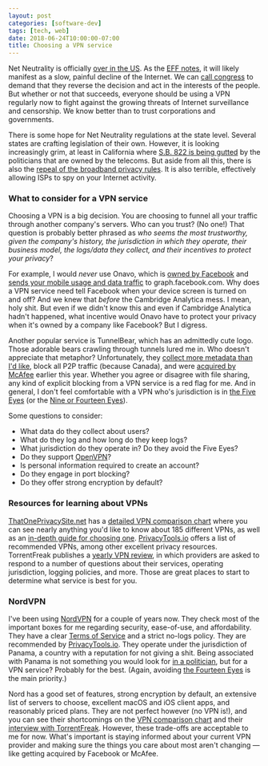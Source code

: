 ```yaml
---
layout: post
categories: [software-dev]
tags: [tech, web]
date: 2018-06-24T10:00:00-07:00
title: Choosing a VPN service
---
```


Net Neutrality is officially [over in the US](https://www.bbc.com/news/technology-44438812). As the [EFF notes](https://www.eff.org/deeplinks/2018/06/bleak-future-internet-without-net-neutrality-and-what-you-can-do-stop-it), it will likely manifest as a slow, painful decline of the Internet. We can [call congress](https://act.eff.org/action/tell-congress-to-reinstate-the-open-internet-order/) to demand that they reverse the decision and act in the interests of the people. But whether or not that succeeds, everyone should be using a VPN regularly now to fight against the growing threats of Internet surveillance and censorship. We know better than to trust corporations and governments.

<!--excerpt-->

There is some hope for Net Neutrality regulations at the state level. Several states are crafting legislation of their own. However, it is looking increasingly grim, at least in California where [S.B. 822 is being gutted](https://www.eff.org/deeplinks/2018/06/rampant-corruption-assembly-committee-gutted-californias-net-neutrality) by the politicians that are owned by the telecoms. But aside from all this, there is also the [repeal of the broadband privacy rules](https://www.eff.org/deeplinks/2017/05/congress-repealing-our-internet-privacy-rights-meant-congress-repealed-internet). It is also terrible, effectively allowing ISPs to spy on your Internet activity.

### What to consider for a VPN service

Choosing a VPN is a big decision. You are choosing to funnel all your traffic through another company's servers. Who can you trust? (No one!) That question is probably better phrased as *who seems the most trustworthy, given the company's history, the jurisdiction in which they operate, their business model, the logs/data they collect, and their incentives to protect your privacy*?

For example, I would *never* use Onavo, which is [owned by Facebook](https://techcrunch.com/2018/02/12/facebook-starts-pushing-its-data-tracking-onavo-vpn-within-its-main-mobile-app/) and [sends your mobile usage and data traffic](https://mjtsai.com/blog/2018/02/15/facebooks-protect-feature/) to graph.facebook.com. Why does a VPN service need tell Facebook when your device screen is turned on and off? And we knew that *before* the Cambridge Analytica mess. I mean, holy shit. But even if we didn't know this and even if Cambridge Analytica hadn't happened, what incentive would Onavo have to protect your privacy when it's owned by a company like Facebook? But I digress.

Another popular service is TunnelBear, which has an admittedly cute logo. Those adorable bears crawling through tunnels lured me in. Who doesn't appreciate that metaphor? Unfortunately, they [collect more metadata than I'd like](https://www.tunnelbear.com/privacy-policy), block all P2P traffic (because Canada), and were [acquired by McAfee](https://techcrunch.com/2018/03/08/mcafee-acquires-vpn-company-tunnelbear/) earlier this year. Whether you agree or disagree with file sharing, any kind of explicit blocking from a VPN service is a red flag for me. And in general, I don't feel comfortable with a VPN who's jurisdiction is in [the Five Eyes](https://en.wikipedia.org/wiki/Five_Eyes) (or the [Nine or Fourteen Eyes](https://www.privacytools.io/#ukusa)).

Some questions to consider:

- What data do they collect about users?
- What do they log and how long do they keep logs?
- What jurisdiction do they operate in? Do they avoid the Five Eyes?
- Do they support [OpenVPN](https://en.wikipedia.org/wiki/OpenVPN)?
- Is personal information required to create an account?
- Do they engage in port blocking?
- Do they offer strong encryption by default?

### Resources for learning about VPNs

[ThatOnePrivacySite.net](https://thatoneprivacysite.net) has a [detailed VPN comparison chart](https://thatoneprivacysite.net/vpn-comparison-chart/) where you can see nearly anything you'd like to know about 185 different VPNs, as well as an [in-depth guide for choosing one](https://thatoneprivacysite.net/choosing-the-best-vpn-for-you/). [PrivacyTools.io](https://www.privacytools.io) offers a list of recommended VPNs, among other excellent privacy resources. TorrentFreak publishes a [yearly VPN review](https://torrentfreak.com/vpn-services-keep-anonymous-2018/), in which providers are asked to respond to a number of questions about their services, operating jurisdiction, logging policies, and more. Those are great places to start to determine what service is best for you.

### NordVPN

I've been using [NordVPN](https://nordvpn.com) for a couple of years now. They check most of the important boxes for me regarding security, ease-of-use, and affordability. They have a clear [Terms of Service](https://nordvpn.com/terms-of-service/) and a strict no-logs policy. They are recommended by [PrivacyTools.io](https://www.privacytools.io/#vpn). They operate under the jurisdiction of Panama, a country with a reputation for not giving a shit. Being associated with Panama is not something you would look for [in a politician](https://en.wikipedia.org/wiki/List_of_people_named_in_the_Panama_Papers), but for a VPN service? Probably for the best. (Again, avoiding [the Fourteen Eyes](https://www.privacytools.io/#ukusa) is the main priority.)

Nord has a good set of features, strong encryption by default, an extensive list of servers to choose, excellent macOS and iOS client apps, and reasonably priced plans. They are not perfect however (no VPN is!), and you can see their shortcomings on the [VPN comparison chart](https://thatoneprivacysite.net/vpn-comparison-chart/) and their [interview with TorrentFreak](https://torrentfreak.com/vpn-services-keep-anonymous-2018/). However, these trade-offs are acceptable to me for now. What's important is staying informed about your current VPN provider and making sure the things you care about most aren't changing &mdash; like getting acquired by Facebook or McAfee.
